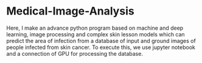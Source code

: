 # Medical-Image-Analysis
Here, I make an advance python program based on machine and deep learning, image processing and complex skin lesson models which can predict the area of infection from a database of input and ground images of people infected from skin cancer. To execute this, we use jupyter notebook and a connection of GPU for processing the database.
